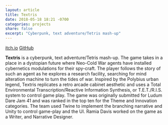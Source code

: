 ```yaml
---
layout: article
title: Textris
date: 2018-05-18 18:21 -0700
categories: projects
share: false
excerpt: "Cyberpunk, text adventure/Tetris mash-up"
---
```

<a href="https://teame.itch.io/textris" class="btn">itch.io</a>  <a href="https://github.com/kinggryan/ldjam-41" class="btn">GitHub</a>

**Textris** is a cyberpunk, text adventure/Tetris mash-up. The game takes in a place in a dystopian future where Neo-Cold War agents have installed cybernetics modulations for their spy-craft. The player follows the story of such an agent as he explores a research facility, searching for mind alteration machine to turn the tides of war. Inspired by the Polybius urban legend, Textris replicates a retro arcade cabinet aesthetic and uses a Total Environmental Transcription/Reactive Information Synthesis, or T.E.T./R.I.S. system to control game play. 
The game was originally submitted for Ludum Dare Jam 41 and was ranked in the top ten for the Theme and Innovation categories. The team used Twine to implement the branching narrative and Unity to control game-play and the UI. Ramia Davis worked on the game as a Writer, and Narrative Designer. 
